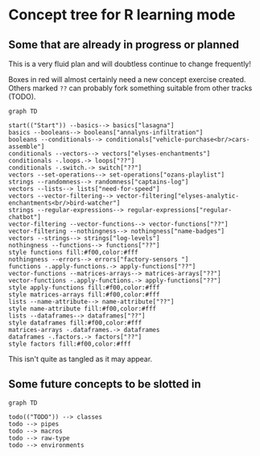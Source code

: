 # Concept tree for R learning mode

## Some that are already in progress or planned

This is a very fluid plan and will doubtless continue to change frequently!

Boxes in red will almost certainly need a new concept exercise created. 
Others marked `??` can probably fork something suitable from other tracks (TODO).

```mermaid
graph TD
    
start(("Start")) --basics--> basics["lasagna"]
basics --booleans--> booleans["annalyns-infiltration"]
booleans --conditionals--> conditionals["vehicle-purchase<br/>cars-assemble"]
conditionals --vectors--> vectors["elyses-enchantments"]
conditionals -.loops.-> loops["??"]
conditionals -.switch.-> switch["??"]
vectors --set-operations--> set-operations["ozans-playlist"]
strings --randomness--> randomness["captains-log"]
vectors --lists--> lists["need-for-speed"]
vectors --vector-filtering--> vector-filtering["elyses-analytic-enchantments<br/>bird-watcher"]
strings --regular-expressions--> regular-expressions["regular-chatbot"]
vector-filtering --vector-functions--> vector-functions["??"]
vector-filtering --nothingness--> nothingness["name-badges"]
vectors --strings--> strings["log-levels"]
nothingness --functions--> functions["??"]
style functions fill:#f00,color:#fff
nothingness --errors--> errors["factory-sensors "]
functions -.apply-functions.-> apply-functions["??"]
vector-functions --matrices-arrays--> matrices-arrays["??"]
vector-functions -.apply-functions.-> apply-functions["??"]
style apply-functions fill:#f00,color:#fff
style matrices-arrays fill:#f00,color:#fff
lists --name-attribute--> name-attribute["??"]
style name-attribute fill:#f00,color:#fff
lists --dataframes--> dataframes["??"]
style dataframes fill:#f00,color:#fff
matrices-arrays -.dataframes.-> dataframes
dataframes -.factors.-> factors["??"]
style factors fill:#f00,color:#fff
```

This isn't quite as tangled as it may appear.

## Some future concepts to be slotted in

```mermaid
graph TD
    
todo(("TODO")) --> classes
todo --> pipes
todo --> macros
todo --> raw-type
todo --> environments
```